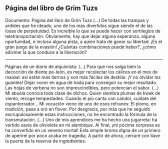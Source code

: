 ## Página del libro de Grim Tuzs
Documento: Página del libro de Grim Tuzs
(...) De todas las trampas y ardides que he ideado, uno de los más divertidos sigue siendo el de las losas de perpetuidad. Es increíble lo que se puede hacer con sortilegios de teletransportación. Obviamente, hay que dejar alguna esperanza, alguna oportunidad, e incluso alguna pista, a quien trata de ganar su libertad. ¡Es el gran juego de la evasión! ¿Cuántas combinaciones puede haber?, ¿cómo adivinar la que conduce a la liberación?
***
Páginas de un diario de alquimista:
(...) Para que nos salga bien la decocción de diente pe-león, es mejor recolectar los cálices en el mes de maisial: así están más tiernos y son más fáciles de destilar. ¡Y no olvidar los guantes! Dejar cocer en agua de hada para conseguir su mejor resultado. Las hojas de verbena no son imprescindibles, pero potencian el sabor.
(...) Mi abuela conocía toda clase de dichos. Quien siembra plumas de kwak de viento, recoge tempestades. Cuando el pío canta con candor, cuídate del espanterrador... Mi vocación viene de uno de esos refranes: El plomo, en tradición, pasa a oro en flovor. Por desgracia, por más que he seguido escrupulosamente estas instrucciones, no he encontrado la fórmula de la transmutación.
(...) Uno de mis aprendices me ha hecho una jugarreta: ha vertido savia de olivioleta en mi alambique. Al final, ¡mi pócima sorpresa se ha convertido en un veneno mortal! Esta simple broma digna de un primero de aperirel por poco acaba en tragedia. A partir de ahora, cerraré con llave la puerta de la reserva de ingredientes.
